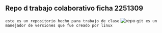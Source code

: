 ## Repo d trabajo colaborativo ficha 2251309
`este es un repositorio hecho para trabajo de clase`
![repo](https://d1jnx9ba8s6j9r.cloudfront.net/blog/wp-content/uploads/2017/12/gitHub.png)
`git es un manejador de versiones que fue creado por linux `